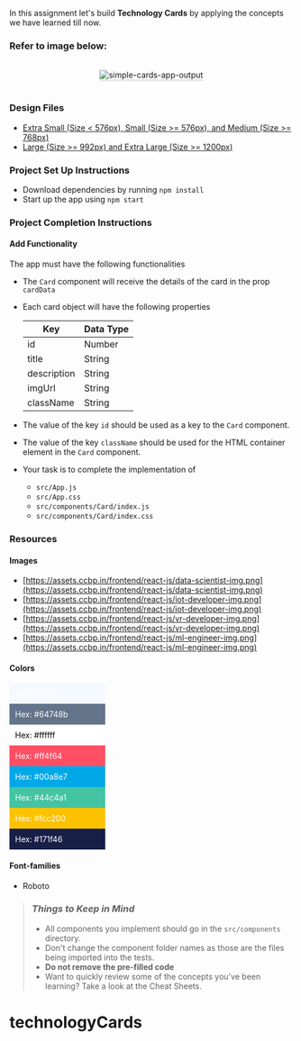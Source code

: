 In this assignment let's build **Technology Cards** by applying the concepts we
have learned till now.

### Refer to image below:

<br/>
<div style="text-align: center;">

<img src="https://assets.ccbp.in/frontend/content/react-js/technology-cards-lg-output.png" alt="simple-cards-app-output" style="max-width:70%;box-shadow:0 2.8px 2.2px rgba(0, 0, 0, 0.12)">

</div>

<br/>

### Design Files

- [Extra Small (Size < 576px), Small (Size >= 576px), and Medium (Size >= 768px)](https://assets.ccbp.in/frontend/content/react-js/technology-cards-sm-output.gif)
- [Large (Size >= 992px) and Extra Large (Size >= 1200px)](https://assets.ccbp.in/frontend/content/react-js/technology-cards-lg-output.png)

### Project Set Up Instructions

- Download dependencies by running `npm install`
- Start up the app using `npm start`

### Project Completion Instructions

#### Add Functionality

The app must have the following functionalities

- The `Card` component will receive the details of the card in the prop
  `cardData`
- Each card object will have the following properties

  | Key         | Data Type |
  | ----------- | --------- |
  | id          | Number    |
  | title       | String    |
  | description | String    |
  | imgUrl      | String    |
  | className   | String    |

- The value of the key `id` should be used as a key to the `Card` component.
- The value of the key `className` should be used for the HTML container element
  in the `Card` component.

- Your task is to complete the implementation of
  - `src/App.js`
  - `src/App.css`
  - `src/components/Card/index.js`
  - `src/components/Card/index.css`

### Resources

#### Images

- [https://assets.ccbp.in/frontend/react-js/data-scientist-img.png](https://assets.ccbp.in/frontend/react-js/data-scientist-img.png)
- [https://assets.ccbp.in/frontend/react-js/iot-developer-img.png](https://assets.ccbp.in/frontend/react-js/iot-developer-img.png)
- [https://assets.ccbp.in/frontend/react-js/vr-developer-img.png](https://assets.ccbp.in/frontend/react-js/vr-developer-img.png)
- [https://assets.ccbp.in/frontend/react-js/ml-engineer-img.png](https://assets.ccbp.in/frontend/react-js/ml-engineer-img.png)

#### Colors

<div style="background-color: #f4faff; width: 150px; padding: 10px; color: white">Hex: #f4faff</div>
<div style="background-color: #64748b; width: 150px; padding: 10px; color: white">Hex: #64748b</div>
<div style="background-color: #ffffff; width: 150px; padding: 10px; color: black">Hex: #ffffff</div>
<div style="background-color: #ff4f64; width: 150px; padding: 10px; color: white">Hex: #ff4f64</div>
<div style="background-color: #00a8e7; width: 150px; padding: 10px; color: white">Hex: #00a8e7</div>
<div style="background-color: #44c4a1; width: 150px; padding: 10px; color: white">Hex: #44c4a1</div>
<div style="background-color: #fcc200; width: 150px; padding: 10px; color: white">Hex: #fcc200</div>
<div style="background-color: #171f46; width: 150px; padding: 10px; color: white">Hex: #171f46</div>

#### Font-families

- Roboto

> ### _Things to Keep in Mind_
>
> - All components you implement should go in the `src/components` directory.
> - Don't change the component folder names as those are the files being
>   imported into the tests.
> - **Do not remove the pre-filled code**
> - Want to quickly review some of the concepts you’ve been learning? Take a
>   look at the Cheat Sheets.
# technologyCards
